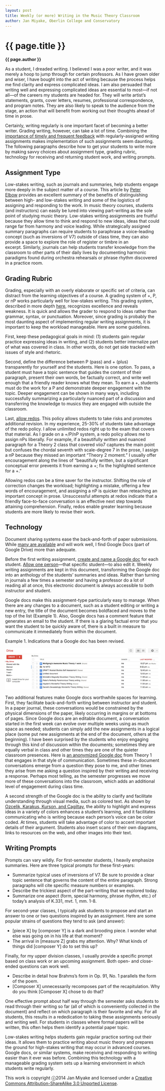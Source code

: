 ```yaml
---
layout: post
title: Weekly (or more) Writing in the Music Theory Classroom
author: Jan Miyake, Oberlin College and Conservatory
---
```


{{ page.title }}
================

**{{ page.author }}**

As a student, I dreaded writing. I believed I was a poor writer, and it was merely a hoop to jump through for certain professors. As I have grown older and wiser, I have bought into the act of writing because the process helps me find clarity and express complicated ideas. I am also persuaded that writing well and expressing complicated ideas are essential to most—if not all—of the careers my students are headed for. They will write artist’s statements, grants, cover letters, resumes, professional correspondence, and program notes. They are also likely to speak to the audience from the stage, an action that will benefit from working out their thoughts ahead of time in prose.

Certainly, writing regularly is one important facet of becoming a better writer. Grading writing, however, can take a lot of time. Combining the [importance of timely and frequent feedback](http://www.google.com/url?q=http%3A%2F%2Fwww.utc.edu%2Fwalker-center-teaching-learning%2Fteaching-resources%2F7-principles.php&sa=D&sntz=1&usg=AFQjCNGI7VKw7upUDE_Yg8W4gHyS8R_AfQ) with regularly-assigned writing assignments makes implementation of such assignments seem daunting. The following paragraphs describe how to get your students to write more by making savvy choices about assignment type, grading rubric, technology for receiving and returning student work, and writing prompts.

## Assignment Type

Low-stakes writing, such as journals and summaries, help students engage more deeply in the subject matter of a course. This article by [Peter Elbow](http://www.google.com/url?q=http%3A%2F%2Fonlinelibrary.wiley.com%2Fdoi%2F10.1002%2Ftl.6901%2Fabstract&sa=D&sntz=1&usg=AFQjCNHdMT74WD5QE3n47ciSm1W2_adXag) provides an excellent summary of the benefits of distinguishing between high- and low-stakes writing and some of the logistics of assigning and responding to the work. In music theory courses, students (and instructors) can easily be lured into viewing part-writing as the sole point of studying music theory. Low-stakes writing assignments are fruitful because they allow time to think and respond to new ideas, ideas that could range far from harmony and voice leading. While strategically assigned summary paragraphs can require students to paraphrase a voice-leading concept (such as inversions of V7) outside of class time, they can also provide a space to explore the role of register or timbre in an excerpt. Similarly, journals can help students transfer knowledge from the classroom to other parts of their daily lives by documenting harmonic paradigms found during orchestra rehearsals or phrase rhythm discovered in a practice room.

## Grading Rubric

Grading, especially with an overly elaborate or specific set of criteria, can distract from the learning objectives of a course. A grading system of +, P, or nP works particularly well for low-stakes writing. This grading system, described in more depth [here](http://www.google.com/url?q=http%3A%2F%2Fteaching-matters.net%2Fhello-world%2F&sa=D&sntz=1&usg=AFQjCNHddwxLbBURu-awn1IZXq_gzKf7HQ), recognizes excellence and reveals weakness. It is quick and allows the grader to respond to ideas rather than grammar, syntax, or punctuation. Moreover, since grading is probably the most daunting aspect of implementing regular writing assignments, it is important to keep the workload manageable. Here are some guidelines.

First, keep these pedagogical goals in mind: (1) students gain regular practice expressing ideas in writing, and (2) students better internalize part of what was covered in class. In other words, do not get side tracked with issues of style and rhetoric.

Second, define the difference between P (pass) and + (plus) transparently for yourself and the students. Here is one option. To pass, a student must have a topic sentence that guides the content of their paragraph, present their own words, be factually correct, and write well enough that a friendly reader knows what they mean. To earn a +, students must do the work for a P and demonstrate deeper engagement with the topic. Deeper engagement can be shown in many ways, including successfully summarizing a particularly nuanced part of a discussion and transferring the knowledge to musics they are engaged with outside the classroom.

Last, [allow redos](http://www.google.com/url?q=http%3A%2F%2Fteaching-matters.net%2Ftis-the-season-meaningful-grading-and-the-role-of-redos%2F&sa=D&sntz=1&usg=AFQjCNE9eCTJg_HG2Iv_fCNZdUYIUBjXYg). This policy allows students to take risks and promotes additional revision. In my experience, 25-30% of students take advantage of the redo policy. I allow unlimited redos right up to the exam that covers that material. As I grade on a +/P/nP system, a redo policy allows me to assign nPs liberally. For example, if a beautifully written and nuanced paragraph for a Theory 2 class that covered viio7 captures the main point but confuses the chordal seventh with scale-degree 7 in the prose, I assign a nP because they missed an important “Theory 2 moment.” I usually offer encouragement along the lines of “beautifully written, but a significant conceptual error prevents it from earning a +; fix the highlighted sentence for a +.”

Allowing redos can be a time saver for the instructor. Shifting the role of correction changes the workload; highlighting a mistake, offering a few words of encouragement, and assigning a nP is quicker than reteaching an important concept in prose. Unsuccessful attempts at redos indicate that a friendly face-to-face conversation is an effective next step towards attaining comprehension. Finally, redos enable greater learning because students are more likely to revise their work.

## Technology

Document sharing systems ease the back-and-forth of paper submissions. While [many are available](http://www.google.com/url?q=http%3A%2F%2Fwww.pcadvisor.co.uk%2Ffeatures%2Finternet%2F3506734%2Fbest-cloud-storage-services-review%2F&sa=D&sntz=1&usg=AFQjCNEaUsTU6tqddckzSgG1n7UtmqX3Ug) and will work well, I find Google Docs (part of Google Drive) more than adequate. 

Before the first writing assignment, [c](https://support.google.com/docs/answer/49114?hl=en)[reate and name a Google doc](https://support.google.com/docs/answer/49114?hl=en) for each student. [Allow one person](http://www.google.com/url?q=http%3A%2F%2Fgoogledocs.blogspot.com%2F2010%2F06%2Fsharing-in-google-docs-just-got-easier.html&sa=D&sntz=1&usg=AFQjCNGaDIeB1oyEwjQCXJ-7OABNzK8Wvw)—that specific student—to also edit it. Weekly writing assignments are kept in this document, transforming the Google doc into an anthology of the students’ summaries and ideas. Rather than turning in journals a few times a semester and having a professor do a lot of reading all at once, this electronic document is always accessible to both instructor and student.

Google docs make this assignment-type particularly easy to manage. When there are any changes to a document, such as a student editing or writing a new entry, the title of the document becomes boldfaced and moves to the top of the list (Example 1). Also, Google docs has a comment feature that generates an email to the student. If there is a glaring factual error that you want the student to be quickly aware of, there is a built in measure to communicate it immediately from within the document.

Example 1. Indications that a Google doc has been revised.

![Example 3.tiff](images/image00.jpg)

Two additional features make Google docs worthwhile spaces for learning. First, they facilitate back-and-forth writing between instructor and student. In a paper journal, these conversations would be constrained by the physical dimensions of the paper, likely occurring in margins or at bottoms of pages. Since Google docs are an editable document, a conversation started in the first week can evolve over multiple weeks using as much space as needed; students can simply add the new assignments in a logical place (some put new assignments at the end of the document, others at the beginning). I have been surprised by the students who enjoy engaging through this kind of discussion within the documents; sometimes they are equally verbal in class and other times they are one of the quieter classroom presences. Here is [an anonymized Google doc](https://docs.google.com/document/d/115uEeu_fgaQQUUzNbRcJ-O6fmamte4z6dEHojF9VNho/edit?usp=sharing) from Theory 1 that engages in that style of communication. Sometimes these in-document conversations emerge from a question they pose to me, and other times they arise from me asking a question inspired by their writing and receiving a response. Perhaps most telling, as the semester progresses we move more of these conversations into the classroom, which adds an additional level of engagement during class time.

A second strength of the Google doc is the ability to clarify and facilitate understanding through visual media, such as colored text. As shown by [Ozcelik, Karakus, Kurson, and Cagiltay](http://www.google.com/url?q=http%3A%2F%2Feric.ed.gov%2F%3Fid%3DEJ842989&sa=D&sntz=1&usg=AFQjCNG_Xqq1zhIebzD7lPq75SiOLXK6jw), the ability to highlight and express ideas in a variety of colors enhances a student’s learning, and it facilitates communicating who is writing because each person’s voice can be color coded. At times, students will take advantage of color to accent important details of their argument. Students also insert scans of their own diagrams, links to resources on the web, and other images into their text.

## Writing Prompts

Prompts can vary wildly. For first-semester students, I heavily emphasize summaries. Here are three typical prompts for these first-years:

-   Summarize typical uses of inversions of V7. Be sure to provide a clear topic sentence that governs the content of the entire paragraph. Strong paragraphs will cite specific measure numbers or examples.
-   Describe the trickiest aspect of the part-writing that we explored today.
-   Summarize one aspect (form, special harmony, phrase rhythm, etc.) of today’s analysis of K.331, mvt. 1, mm. 1-8.

For second-year classes, I typically ask students to propose and start an answer to one or two questions inspired by an assignment. Here are some popular strains of questions they tend to ask (and answer):

-   [piece X] by [composer Y] is a dark and brooding piece. I wonder what else was going on in his life at that moment?
-   The arrival in [measure Z] grabs my attention. Why? What kinds of things did [composer Y] do to set this up?

Finally, for my upper division classes, I usually provide a specific prompt based on class work or an upcoming assignment. Both open- and close-ended questions can work well.

-   Describe in detail how Brahms’s form in Op. 91, No. 1 parallels the form of the poem.
-   [Composer X] unnecessarily recomposes part of the recapitulation. Why do you think [Composer X] chose to do that?

One effective prompt about half way through the semester asks students to read through their writing so far (all of which is conveniently collected in the document) and reflect on which paragraph is their favorite and why. For all students, this results in a rededication to taking these assignments seriously and writing well. For students in classes where formal papers will be written, this often helps them identify a potential paper topic.

Low-stakes writing helps students gain regular practice sorting out their ideas. It allows them to practice writing about music theory and prepares the ground for high-stakes writing that may occur in advanced courses. Google docs, or similar systems, make receiving and responding to writing easier than it ever was before. Combining this technology with a manageable grading system sets up a learning environment in which students write regularly.

This work is copyright ⓒ2014 Jan Miyake and licensed under a [Creative Commons Attribution-ShareAlike 3.0 Unported License](http://www.google.com/url?q=http%3A%2F%2Fcreativecommons.org%2Flicenses%2Fby-sa%2F3.0%2F&sa=D&sntz=1&usg=AFQjCNG4j2oPozXv2_VqmmLiVAToFtwKdA).

